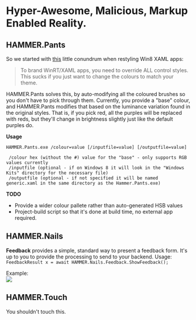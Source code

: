 Hyper-Awesome, Malicious, Markup Enabled Reality.
====================

HAMMER.Pants
------------

So we started with [this](http://stackoverflow.com/questions/10292166/can-i-change-rebind-the-default-winrt-system-brushes-palette-colors-to-match-m) little conundrum when restyling Win8 XAML apps: 

 > To brand WinRT/XAML apps, you need to override ALL control styles. This sucks if you just want to change the colours to match your theme.

HAMMER.Pants solves this, by auto-modifying all the coloured brushes so you don't have to pick through them. Currently, you provide a "base" colour, and HAMMER.Pants modifies that based on the luminance variation found in the original styles. That is, if you pick red, all the purples will be replaced with reds, but they'll change in brightness slightly just like the default purples do.

**Usage**
	
	HAMMER.Pants.exe /colour=value [/inputfile=value] [/outputfile=value]
	
	 /colour hex (without the #) value for the "base" - only supports RGB values currently
	 /inputfile (optional - if on Windows 8 it will look in the "Windows Kits" directory for the necessary file)
	 /outputfile (optional - if not specified it will be named generic.xaml in the same directory as the Hammer.Pants.exe)

**TODO**

* Provide a wider colour pallete rather than auto-generated HSB values
* Project-build script so that it's done at build time, no external app required.

HAMMER.Nails
------------
**Feedback** provides a simple, standard way to present a feedback form. It's up to you to provide the processing to send to your backend.
Usage:  
``FeedbackResult x = await HAMMER.Nails.Feedback.ShowFeedback();``

Example:  
![](http://i.imgur.com/LaTm0.png)

HAMMER.Touch
------
You shouldn't touch this.